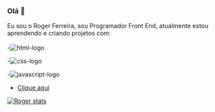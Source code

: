 ### Olá 👋

Eu sou o Roger Ferreira, sou Programador Front End, atualmente estou aprendendo e criando projetos com:
<br>
<br>
-<img src="https://img.shields.io/badge/HTML5-E34F26?style=for-the-badge&logo=html5&logoColor=white" alt= "html-logo" />

-<img src="https://img.shields.io/badge/CSS3-1572B6?style=for-the-badge&logo=css3&logoColor=white" alt="css-logo" />

-<img src="https://img.shields.io/badge/JavaScript-F7DF1E?style=for-the-badge&logo=javascript&logoColor=black" alt= "javascript-logo" />
- <a href="https://www.linkedin.com/in/roger-silva-ferreira/">Clique aqui</a>


[![Roger stats](https://github-readme-stats.vercel.app/api?username=roger01031994)](https://github.com/anuraghazra/github-readme-stats)




